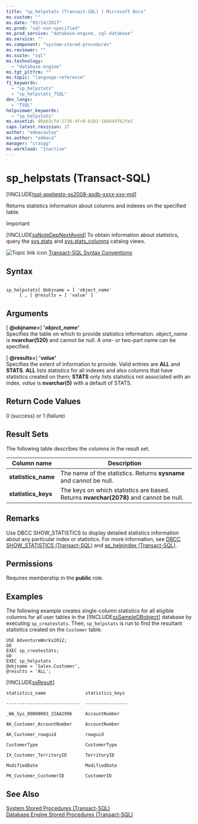 ```yaml
---
title: "sp_helpstats (Transact-SQL) | Microsoft Docs"
ms.custom: ""
ms.date: "03/14/2017"
ms.prod: "sql-non-specified"
ms.prod_service: "database-engine, sql-database"
ms.service: ""
ms.component: "system-stored-procedures"
ms.reviewer: ""
ms.suite: "sql"
ms.technology: 
  - "database-engine"
ms.tgt_pltfrm: ""
ms.topic: "language-reference"
f1_keywords: 
  - "sp_helpstats"
  - "sp_helpstats_TSQL"
dev_langs: 
  - "TSQL"
helpviewer_keywords: 
  - "sp_helpstats"
ms.assetid: 00ab3cfd-2736-4fc0-b1b2-16dd49fb2fe5
caps.latest.revision: 37
author: "edmacauley"
ms.author: "edmaca"
manager: "craigg"
ms.workload: "Inactive"
---
```

# sp_helpstats (Transact-SQL)
[!INCLUDE[tsql-appliesto-ss2008-asdb-xxxx-xxx-md](../../includes/tsql-appliesto-ss2008-asdb-xxxx-xxx-md.md)]

  Returns statistics information about columns and indexes on the specified table.  
  
> [!IMPORTANT]  
>  [!INCLUDE[ssNoteDepNextAvoid](../../includes/ssnotedepnextavoid-md.md)] To obtain information about statistics, query the [sys.stats](../../relational-databases/system-catalog-views/sys-stats-transact-sql.md) and [sys.stats_columns](../../relational-databases/system-catalog-views/sys-stats-columns-transact-sql.md) catalog views.  
  
 ![Topic link icon](../../database-engine/configure-windows/media/topic-link.gif "Topic link icon") [Transact-SQL Syntax Conventions](../../t-sql/language-elements/transact-sql-syntax-conventions-transact-sql.md)  
  
## Syntax  
  
```  
  
sp_helpstats[ @objname = ] 'object_name'   
     [ , [ @results = ] 'value' ]  
```  
  
## Arguments  
 [ **@objname=**] **'***object_name***'**  
 Specifies the table on which to provide statistics information. *object_name* is **nvarchar(520)** and cannot be null. A one- or two-part name can be specified.  
  
 [ **@results=**] **'***value***'**  
 Specifies the extent of information to provide. Valid entries are **ALL** and **STATS**. **ALL** lists statistics for all indexes and also columns that have statistics created on them; **STATS** only lists statistics not associated with an index. *value* is **nvarchar(5)** with a default of STATS.  
  
## Return Code Values  
 0 (success) or 1 (failure)  
  
## Result Sets  
 The following table describes the columns in the result set.  
  
|Column name|Description|  
|-----------------|-----------------|  
|**statistics_name**|The name of the statistics. Returns **sysname** and cannot be null.|  
|**statistics_keys**|The keys on which statistics are based. Returns **nvarchar(2078)** and cannot be null.|  
  
## Remarks  
 Use DBCC SHOW_STATISTICS to display detailed statistics information about any particular index or statistics. For more information, see [DBCC SHOW_STATISTICS &#40;Transact-SQL&#41;](../../t-sql/database-console-commands/dbcc-show-statistics-transact-sql.md) and [sp_helpindex &#40;Transact-SQL&#41;](../../relational-databases/system-stored-procedures/sp-helpindex-transact-sql.md).  
  
## Permissions  
 Requires membership in the **public** role.  
  
## Examples  
 The following example creates single-column statistics for all eligible columns for all user tables in the [!INCLUDE[ssSampleDBobject](../../includes/sssampledbobject-md.md)] database by executing `sp_createstats`. Then, `sp_helpstats` is run to find the resultant statistics created on the `Customer` table.  
  
```  
USE AdventureWorks2012;  
GO  
EXEC sp_createstats;  
GO  
EXEC sp_helpstats   
@objname = 'Sales.Customer',  
@results = 'ALL';  
```  
  
 [!INCLUDE[ssResult](../../includes/ssresult-md.md)]  
  
 `statistics_name               statistics_keys`  
  
 `----------------------------  ----------------`  
  
 `_WA_Sys_00000003_22AA2996     AccountNumber`  
  
 `AK_Customer_AccountNumber     AccountNumber`  
  
 `AK_Customer_rowguid           rowguid`  
  
 `CustomerType                  CustomerType`  
  
 `IX_Customer_TerritoryID       TerritoryID`  
  
 `ModifiedDate                  ModifiedDate`  
  
 `PK_Customer_CustomerID        CustomerID`  
  
## See Also  
 [System Stored Procedures &#40;Transact-SQL&#41;](../../relational-databases/system-stored-procedures/system-stored-procedures-transact-sql.md)   
 [Database Engine Stored Procedures &#40;Transact-SQL&#41;](../../relational-databases/system-stored-procedures/database-engine-stored-procedures-transact-sql.md)  
  
  
